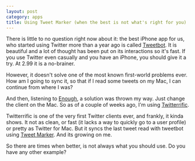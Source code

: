 ```yaml
---
layout: post
category: apps
title: Using Tweet Marker (when the best is not what's right for you)
---
```


There is little to no question right now about it: the best iPhone app for us, who started using Twitter more than a year ago is called [Tweetbot][tweetbot]. It is beautiful and a lot of thought has been put on its interactions so it's fast. If you use Twitter even casually and you have an iPhone, you should give it a try. At 2.99 it is a no-brainer.

However, it doesn't solve one of the most known first-world problems ever. How am I going to sync it, so that if I read some tweets on my Mac, I can continue from where I was?

And then, listening to [Enough][enough], a solution was thrown my way. Just change the client on the Mac. So as of a couple of weeks ago, I'm using [Twitterrific][twitterrific].

Twitterrific is one of the very first Twitter clients ever, and frankly, it kinda shows. It not as clean, or fast (it lacks a way to quickly go to a user profile) or pretty as Twitter for Mac. But it syncs the last tweet read with tweetbot using [Tweet Marker][mark]. And its growing on me. 

So there are times when better, is not always what you should use. Do you have any other example?

  [tweetbot]: http://tapbots.com/software/tweetbot/
  [twitterrific]: http://twitterrific.com/mac
  [enough]: http://minimalmac.com/enough
  [mark]: http://tweetmarker.net/
